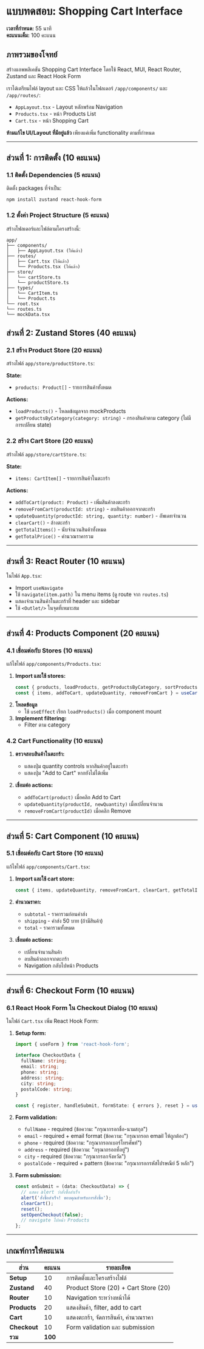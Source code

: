 # แบบทดสอบ: Shopping Cart Interface

**เวลาที่กำหนด:** 55 นาที  
**คะแนนเต็ม:** 100 คะแนน

## ภาพรวมของโจทย์

สร้างแอพพลิเคชัน Shopping Cart Interface โดยใช้ React, MUI, React Router, Zustand และ React Hook Form

เราได้เตรียมไฟล์ layout และ CSS ให้แล้วในโฟลเดอร์ `/app/components/` และ `/app/routes/`:
- `AppLayout.tsx` - Layout หลักพร้อม Navigation
- `Products.tsx` - หน้า Products List
- `Cart.tsx` - หน้า Shopping Cart

**ห้ามแก้ไข UI/Layout ที่มีอยู่แล้ว** เพียงแค่เพิ่ม functionality ตามที่กำหนด

---

## ส่วนที่ 1: การติดตั้ง (10 คะแนน)

### 1.1 ติดตั้ง Dependencies (5 คะแนน)

ติดตั้ง packages ที่จำเป็น:
```bash
npm install zustand react-hook-form
```

### 1.2 ตั้งค่า Project Structure (5 คะแนน)

สร้างโฟลเดอร์และไฟล์ตามโครงสร้างนี้:
```
app/
├── components/
│   ├── AppLayout.tsx (ให้แล้ว)
├── routes/
│   ├── Cart.tsx (ให้แล้ว)
│   └── Products.tsx (ให้แล้ว)
├── store/
│   └── cartStore.ts
│   └── productStore.ts
├── types/
│   └── CartItem.ts
│   └── Product.ts
└── root.tsx
└── routes.ts
└── mockData.tsx
```


## ส่วนที่ 2: Zustand Stores (40 คะแนน)

### 2.1 สร้าง Product Store (20 คะแนน)

สร้างไฟล์ `app/store/productStore.ts`:

**State:**
- `products: Product[]` - รายการสินค้าทั้งหมด

**Actions:**
- `loadProducts()` - โหลดข้อมูลจาก mockProducts
- `getProductsByCategory(category: string)` - กรองสินค้าตาม category (ไม่มีการเปลียน state)

### 2.2 สร้าง Cart Store (20 คะแนน)

สร้างไฟล์ `app/store/cartStore.ts`:

**State:**
- `items: CartItem[]` - รายการสินค้าในตะกร้า

**Actions:**
- `addToCart(product: Product)` - เพิ่มสินค้าลงตะกร้า
- `removeFromCart(productId: string)` - ลบสินค้าออกจากตะกร้า
- `updateQuantity(productId: string, quantity: number)` - อัพเดทจำนวน
- `clearCart()` - ล้างตะกร้า
- `getTotalItems()` - นับจำนวนสินค้าทั้งหมด
- `getTotalPrice()` - คำนวณราคารวม

---

## ส่วนที่ 3: React Router (10 คะแนน)

ในไฟล์ `App.tsx`:
- Import `useNavigate`
- ใช้ `navigate(item.path)` ใน menu items (ดู route จาก `routes.ts`)
- แสดงจำนวนสินค้าในตะกร้าที่ header และ sidebar
- ใช้ `<Outlet/>` ในจุดที่เหมาะสม

---

## ส่วนที่ 4: Products Component (20 คะแนน)

### 4.1 เชื่อมต่อกับ Stores (10 คะแนน)

แก้ไขไฟล์ `app/components/Products.tsx`:

1. **Import และใช้ stores:**
   ```typescript
   const { products, loadProducts, getProductsByCategory, sortProducts } = useProductStore();
   const { items, addToCart, updateQuantity, removeFromCart } = useCartStore();
   ```
2. **โหลดข้อมูล**
   - ใช้ `useEffect` เรียก `loadProducts()` เมื่อ component mount
3. **Implement filtering:**
   - Filter ตาม category

### 4.2 Cart Functionality (10 คะแนน)

1. **ตรวจสอบสินค้าในตะกร้า:**
   - แสดงปุ่ม quantity controls หากสินค้าอยู่ในตะกร้า
   - แสดงปุ่ม "Add to Cart" หากยังไม่ได้เพิ่ม

2. **เชื่อมต่อ actions:**
   - `addToCart(product)` เมื่อคลิก Add to Cart
   - `updateQuantity(productId, newQuantity)` เมื่อเปลี่ยนจำนวน
   - `removeFromCart(productId)` เมื่อคลิก Remove

---

## ส่วนที่ 5: Cart Component (10 คะแนน)

### 5.1 เชื่อมต่อกับ Cart Store (10 คะแนน)

แก้ไขไฟล์ `app/components/Cart.tsx`:

1. **Import และใช้ cart store:**
   ```typescript
   const { items, updateQuantity, removeFromCart, clearCart, getTotalItems, getTotalPrice } = useCartStore();
   ```

2. **คำนวณราคา:**
   - `subtotal` - ราคารวมก่อนค่าส่ง
   - `shipping` - ค่าส่ง 50 บาท (ถ้ามีสินค้า)
   - `total` - ราคารวมทั้งหมด

3. **เชื่อมต่อ actions:**
   - เปลี่ยนจำนวนสินค้า
   - ลบสินค้าออกจากตะกร้า
   - Navigation กลับไปหน้า Products

---

## ส่วนที่ 6: Checkout Form (10 คะแนน)

### 6.1 React Hook Form ใน Checkout Dialog (10 คะแนน)

ในไฟล์ `Cart.tsx` เพิ่ม React Hook Form:

1. **Setup form:**
   ```typescript
   import { useForm } from 'react-hook-form';
   
   interface CheckoutData {
     fullName: string;
     email: string;
     phone: string;
     address: string;
     city: string;
     postalCode: string;
   }
   
   const { register, handleSubmit, formState: { errors }, reset } = useForm<CheckoutData>();
   ```

2. **Form validation:**
   - `fullName` - required (ข้อความ: "กรุณากรอกชื่อ-นามสกุล")
   - `email` - required + email format (ข้อความ: "กรุณากรอก email ให้ถูกต้อง")
   - `phone` - required (ข้อความ: "กรุณากรอกเบอร์โทรศัพท์")
   - `address` - required (ข้อความ: "กรุณากรอกที่อยู่")
   - `city` - required (ข้อความ: "กรุณากรอกจังหวัด")
   - `postalCode` - required + pattern (ข้อความ: "กรุณากรอกรหัสไปรษณีย์ 5 หลัก")

3. **Form submission:**
   ```typescript
   const onSubmit = (data: CheckoutData) => {
     // แสดง alert ว่าสั่งซื้อสำเร็จ
     alert('สั่งซื้อสำเร็จ! ขอบคุณสำหรับการสั่งซื้อ');
     clearCart();
     reset();
     setOpenCheckout(false);
     // navigate ไปหน้า Products
   };
   ```

---

## เกณฑ์การให้คะแนน

| ส่วน | คะแนน | รายละเอียด |
|------|-------|------------|
| **Setup** | 10 | การติดตั้งและโครงสร้างไฟล์ |
| **Zustand** | 40 | Product Store (20) + Cart Store (20) |
| **Router** | 10 | Navigation ระหว่างหน้าได้ |
| **Products** | 20 | แสดงสินค้า, filter, add to cart |
| **Cart** | 10 | แสดงตะกร้า, จัดการสินค้า, คำนวณราคา |
| **Checkout** | 10 | Form validation และ submission |
| **รวม** | **100** |  |


